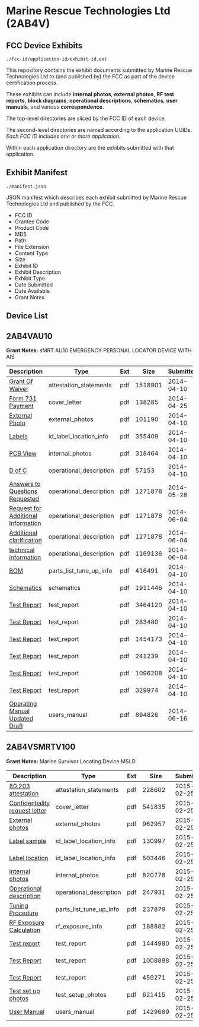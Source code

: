 # Marine Rescue Technologies Ltd (2AB4V)
## FCC Device Exhibits

```
./fcc-id/application-id/exhibit-id.ext
```

This repository contains the exhibit documents submitted by Marine Rescue Technologies Ltd to (and published by) the FCC as part of the device certification process.

These exhibits can include **internal photos**, **external photos**, **RF test reports**, **block diagrams**, **operational descriptions**, **schematics**, **user manuals**, and various **correspondence**.

The top-level directories are sliced by the FCC ID of each device.

The second-level directories are named according to the application UUIDs. *Each FCC ID includes one or more application.*

Within each application directory are the exhibits submitted with that application. 

## Exhibit Manifest

```
./manifest.json
```

JSON manifest which describes each exhibit submitted by Marine Rescue Technologies Ltd and published by the FCC.

- FCC ID
- Grantee Code
- Product Code
- MD5
- Path
- File Extension
- Content Type
- Size
- Exhibit ID
- Exhibit Description
- Exhibit Type
- Date Submitted
- Date Available
- Grant Notes

## Device List
## 2AB4VAU10
**Grant Notes:** sMRT AU10 EMERGENCY PERSONAL LOCATOR DEVICE WITH AIS

| Description | Type | Ext | Size | Submitted | Available |
| ----------- | ---- | --- | ---- | --------- | --------- |
| [Grant Of Waiver](2AB4VAU10/14be209c130bacf8dfdae4c6fa79280c/2237629.pdf) | attestation_statements | pdf | 1518901 | 2014-04-10 | 2014-06-20 |
| [Form 731 Payment](2AB4VAU10/14be209c130bacf8dfdae4c6fa79280c/2251620.pdf) | cover_letter | pdf | 138285 | 2014-04-25 | 2014-06-20 |
| [External Photo](2AB4VAU10/14be209c130bacf8dfdae4c6fa79280c/2237630.pdf) | external_photos | pdf | 101190 | 2014-04-10 | 2014-06-20 |
| [Labels](2AB4VAU10/14be209c130bacf8dfdae4c6fa79280c/2237631.pdf) | id_label_location_info | pdf | 355409 | 2014-04-10 | 2014-06-20 |
| [PCB View](2AB4VAU10/14be209c130bacf8dfdae4c6fa79280c/2237632.pdf) | internal_photos | pdf | 318464 | 2014-04-10 | 2014-06-20 |
| [D of C](2AB4VAU10/14be209c130bacf8dfdae4c6fa79280c/2237633.pdf) | operational_description | pdf | 57153 | 2014-04-10 | 2014-06-20 |
| [Answers to Questions Requested](2AB4VAU10/14be209c130bacf8dfdae4c6fa79280c/2278611.pdf) | operational_description | pdf | 1271878 | 2014-05-28 | 2014-06-20 |
| [Request for Additional Information](2AB4VAU10/14be209c130bacf8dfdae4c6fa79280c/2278611.pdf) | operational_description | pdf | 1271878 | 2014-06-04 | 2014-06-20 |
| [Additional clarification](2AB4VAU10/14be209c130bacf8dfdae4c6fa79280c/2278611.pdf) | operational_description | pdf | 1271878 | 2014-06-04 | 2014-06-20 |
| [technical information](2AB4VAU10/14be209c130bacf8dfdae4c6fa79280c/2285562.pdf) | operational_description | pdf | 1169136 | 2014-06-04 | 2014-06-20 |
| [BOM](2AB4VAU10/14be209c130bacf8dfdae4c6fa79280c/2237634.pdf) | parts_list_tune_up_info | pdf | 416491 | 2014-04-10 | 2014-06-20 |
| [Schematics](2AB4VAU10/14be209c130bacf8dfdae4c6fa79280c/2237635.pdf) | schematics | pdf | 1911446 | 2014-04-10 | 2014-06-20 |
| [Test Report](2AB4VAU10/14be209c130bacf8dfdae4c6fa79280c/2237636.pdf) | test_report | pdf | 3464120 | 2014-04-10 | 2014-06-20 |
| [Test Report](2AB4VAU10/14be209c130bacf8dfdae4c6fa79280c/2237637.pdf) | test_report | pdf | 283480 | 2014-04-10 | 2014-06-20 |
| [Test Report](2AB4VAU10/14be209c130bacf8dfdae4c6fa79280c/2237638.pdf) | test_report | pdf | 1454173 | 2014-04-10 | 2014-06-20 |
| [Test Report](2AB4VAU10/14be209c130bacf8dfdae4c6fa79280c/2237639.pdf) | test_report | pdf | 241239 | 2014-04-10 | 2014-06-20 |
| [Test Report](2AB4VAU10/14be209c130bacf8dfdae4c6fa79280c/2237640.pdf) | test_report | pdf | 1096208 | 2014-04-10 | 2014-06-20 |
| [Test Report](2AB4VAU10/14be209c130bacf8dfdae4c6fa79280c/2237642.pdf) | test_report | pdf | 329974 | 2014-04-10 | 2014-06-20 |
| [Operating Manual Updated Draft](2AB4VAU10/14be209c130bacf8dfdae4c6fa79280c/2295503.pdf) | users_manual | pdf | 894826 | 2014-06-16 | 2014-06-20 |
## 2AB4VSMRTV100
**Grant Notes:** Marine Survivor Locating Device MSLD

| Description | Type | Ext | Size | Submitted | Available |
| ----------- | ---- | --- | ---- | --------- | --------- |
| [80.203 attestation](2AB4VSMRTV100/c249e03e8c2335e471aadfd99dff8dd6/2540625.pdf) | attestation_statements | pdf | 228602 | 2015-02-25 | 2015-02-25 |
| [Confidentiality request letter](2AB4VSMRTV100/c249e03e8c2335e471aadfd99dff8dd6/2540626.pdf) | cover_letter | pdf | 541835 | 2015-02-25 | 2015-02-25 |
| [External photos](2AB4VSMRTV100/c249e03e8c2335e471aadfd99dff8dd6/2540628.pdf) | external_photos | pdf | 962957 | 2015-02-25 | 2015-02-25 |
| [Label sample](2AB4VSMRTV100/c249e03e8c2335e471aadfd99dff8dd6/2540629.pdf) | id_label_location_info | pdf | 130997 | 2015-02-25 | 2015-02-25 |
| [Label location](2AB4VSMRTV100/c249e03e8c2335e471aadfd99dff8dd6/2540630.pdf) | id_label_location_info | pdf | 503446 | 2015-02-25 | 2015-02-25 |
| [Internal photos](2AB4VSMRTV100/c249e03e8c2335e471aadfd99dff8dd6/2540631.pdf) | internal_photos | pdf | 820778 | 2015-02-25 | 2015-02-25 |
| [Operational description](2AB4VSMRTV100/c249e03e8c2335e471aadfd99dff8dd6/2540632.pdf) | operational_description | pdf | 247931 | 2015-02-25 | 2015-02-25 |
| [Tuning Procedure](2AB4VSMRTV100/c249e03e8c2335e471aadfd99dff8dd6/2540634.pdf) | parts_list_tune_up_info | pdf | 237879 | 2015-02-25 | 2015-02-25 |
| [RF Exposure Calculation](2AB4VSMRTV100/c249e03e8c2335e471aadfd99dff8dd6/2540635.pdf) | rf_exposure_info | pdf | 188882 | 2015-02-25 | 2015-02-25 |
| [Test report](2AB4VSMRTV100/c249e03e8c2335e471aadfd99dff8dd6/2540637.pdf) | test_report | pdf | 1444980 | 2015-02-25 | 2015-02-25 |
| [Test Report](2AB4VSMRTV100/c249e03e8c2335e471aadfd99dff8dd6/2540640.pdf) | test_report | pdf | 1008888 | 2015-02-25 | 2015-02-25 |
| [Test Report](2AB4VSMRTV100/c249e03e8c2335e471aadfd99dff8dd6/2540641.pdf) | test_report | pdf | 459271 | 2015-02-25 | 2015-02-25 |
| [Test set up photos](2AB4VSMRTV100/c249e03e8c2335e471aadfd99dff8dd6/2540639.pdf) | test_setup_photos | pdf | 621415 | 2015-02-25 | 2015-02-25 |
| [User Manual](2AB4VSMRTV100/c249e03e8c2335e471aadfd99dff8dd6/2540642.pdf) | users_manual | pdf | 1429689 | 2015-02-25 | 2015-02-25 |
